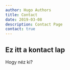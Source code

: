 ```yaml
---
author: Hugo Authors
title: Contact
date: 2019-03-08
description: Contact Page
contact: true
---
```

## Ez itt a kontact lap

Hogy néz ki?
